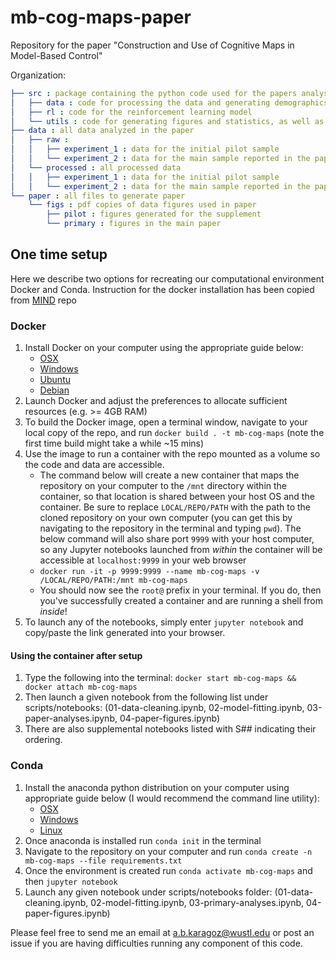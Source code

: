 # mb-cog-maps-paper

Repository for the paper "Construction and Use of Cognitive Maps in Model-Based Control" 

Organization:
```yaml
├── src : package containing the python code used for the papers analyses
│   ├── data : code for processing the data and generating demographics information
│   ├── rl : code for the reinforcement learning model
│   └── utils : code for generating figures and statistics, as well as utility functions for use in the data and rl subpackages
├── data : all data analyzed in the paper
│   ├── raw : 
│   │   ├── experiment_1 : data for the initial pilot sample
│   │   └── experiment_2 : data for the main sample reported in the paper
│   └── processed : all processed data
│   │   ├── experiment_1 : data for the initial pilot sample
│   │   └── experiment_2 : data for the main sample reported in the paper
└── paper : all files to generate paper
    └── figs : pdf copies of data figures used in paper
        ├── pilot : figures generated for the supplement
        └── primary : figures in the main paper  
```

## One time setup
Here we describe two options for recreating our computational environment Docker and Conda. Instruction for the docker installation has been copied from [MIND](https://github.com/Summer-MIND/mind-tools) repo
### Docker
1. Install Docker on your computer using the appropriate guide below:
    - [OSX](https://docs.docker.com/docker-for-mac/install/#download-docker-for-mac)
    - [Windows](https://docs.docker.com/docker-for-windows/install/)
    - [Ubuntu](https://docs.docker.com/engine/installation/linux/docker-ce/ubuntu/)
    - [Debian](https://docs.docker.com/engine/installation/linux/docker-ce/debian/)
2. Launch Docker and adjust the preferences to allocate sufficient resources (e.g. >= 4GB RAM)
3. To build the Docker image, open a terminal window, navigate to your local copy of the repo, and run `docker build . -t mb-cog-maps` (note the first time build might take a while ~15 mins)
4. Use the image to run a container with the repo mounted as a volume so the code and data are accessible.
    - The command below will create a new container that maps the repository on your computer to the `/mnt` directory within the container, so that location is shared between your host OS and the container. Be sure to replace `LOCAL/REPO/PATH` with the path to the cloned repository on your own computer (you can get this by navigating to the repository in the terminal and typing `pwd`).  The below command will also share port `9999` with your host computer, so any Jupyter notebooks launched from *within* the container will be accessible at `localhost:9999` in your web browser
    - `docker run -it -p 9999:9999 --name mb-cog-maps -v /LOCAL/REPO/PATH:/mnt mb-cog-maps`
    - You should now see the `root@` prefix in your terminal. If you do, then you've successfully created a container and are running a shell from *inside*!
5. To launch any of the notebooks, simply enter `jupyter notebook` and copy/paste the link generated into your browser.

#### Using the container after setup
1. Type the following into the terminal: `docker start mb-cog-maps && docker attach mb-cog-maps`
2. Then launch a given notebook from the following list under scripts/notebooks: (01-data-cleaning.ipynb, 02-model-fitting.ipynb, 03-paper-analyses.ipynb, 04-paper-figures.ipynb)
3. There are also supplemental notebooks listed with S## indicating their ordering. 

### Conda
1. Install the anaconda python distribution on your computer using appropriate guide below (I would recommend the command line utility):
    - [OSX](https://docs.anaconda.com/anaconda/install/mac-os/)
    - [Windows](https://docs.anaconda.com/anaconda/install/windows/)
    - [Linux](https://docs.anaconda.com/anaconda/install/linux/)
2. Once anaconda is installed run `conda init` in the terminal
3. Navigate to the repository on your computer and run `conda create -n mb-cog-maps --file requirements.txt`
4. Once the environment is created run `conda activate mb-cog-maps` and then `jupyter notebook`
5. Launch any given notebook under scripts/notebooks folder: (01-data-cleaning.ipynb, 02-model-fitting.ipynb, 03-primary-analyses.ipynb, 04-paper-figures.ipynb)

Please feel free to send me an email at a.b.karagoz@wustl.edu or post an issue if you are having difficulties running any component of this code.